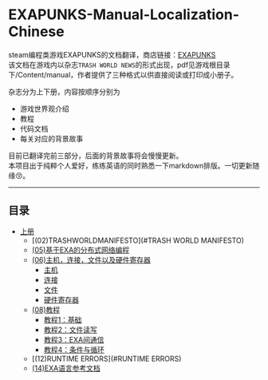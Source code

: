 EXAPUNKS-Manual-Localization-Chinese
====================================
steam编程类游戏EXAPUNKS的文档翻译，商店链接：[EXAPUNKS](https://store.steampowered.com/app/716490/ "EXAPUNKS")  
该文档在游戏内以杂志`TRASH WORLD NEWS`的形式出现，pdf见游戏根目录下/Content/manual，作者提供了三种格式以供直接阅读或打印成小册子。

杂志分为上下册，内容按顺序分别为  
* 游戏世界观介绍
* 教程
* 代码文档
* 每关对应的背景故事

目前已翻译完前三部分，后面的背景故事将会慢慢更新。  
本项目出于纯粹个人爱好，练练英语的同时熟悉一下markdown排版。一切更新随缘:kissing_closed_eyes:。
****
## 目录
* [上册](#上册)
	* [(02)TRASHWORLDMANIFESTO](#TRASH WORLD MANIFESTO)
	* [(05)基于EXA的分布式网络编程](#基于EXA的分布式网络编程)
	* [(06)主机，连接，文件以及硬件寄存器](#主机，连接，文件以及硬件寄存器)
		* [主机](#主机)
		* [连接](#连接)
		* [文件](#文件)
		* [硬件寄存器](#硬件寄存器)
	* [(08)教程](#教程)
		* [教程1：基础](#教程1：基础)
		* [教程2：文件读写](#教程2：文件读写)
		* [教程3：EXA间通信](#教程3：EXA间通信)
		* [教程4：条件与循环](#教程4：条件与循环)
	* [(12)RUNTIME ERRORS](#RUNTIME ERRORS)
	* [(14)EXA语言参考文档](#EXA语言参考文档)